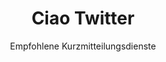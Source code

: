 ---
title: Ciao Twitter
subtitle: Empfohlene Kurzmitteilungsdienste
order: [mastodon, friendica]
---